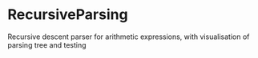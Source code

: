 # RecursiveParsing
Recursive descent parser for arithmetic expressions, with visualisation of parsing tree and testing
